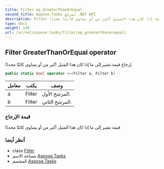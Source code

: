 ```yaml
---
title: Filter.op_GreaterThanOrEqual
second_title: Aspose.Tasks لمرجع .NET API
description: Filter طريقة. إرجاع قيمة تشير إلى ما إذا كان هذا المثيل أكبر من أو يساوي كائنًا محددًا.
type: docs
weight: 140
url: /ar/net/aspose.tasks/filter/op_greaterthanorequal/
---
```

## Filter GreaterThanOrEqual operator

إرجاع قيمة تشير إلى ما إذا كان هذا المثيل أكبر من أو يساوي كائنًا محددًا.

```csharp
public static bool operator >=(Filter a, Filter b)
```

| معامل | يكتب | وصف |
| --- | --- | --- |
| a | Filter | المرشح الأول. |
| b | Filter | المرشح الثاني. |

### قيمة الإرجاع

قيمة تشير إلى ما إذا كان هذا المثيل أكبر من أو يساوي كائنًا محددًا

### أنظر أيضا

* class [Filter](../)
* مساحة الاسم [Aspose.Tasks](../../filter/)
* المجسم [Aspose.Tasks](../../../)


